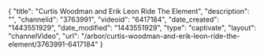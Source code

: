 {
    "title": "Curtis Woodman and Erik Leon Ride The Element",
    "description": "",
    "channelid": "3763991",
    "videoid": "6417184",
    "date_created": "1443551929",
    "date_modified": "1443551929",
    "type": "captivate",
    "layout": "channelVideo",
    "url": "\/arbor\/curtis-woodman-and-erik-leon-ride-the-element\/3763991-6417184"
}